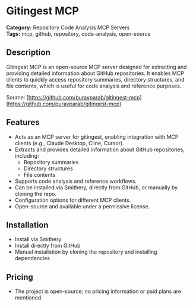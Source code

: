# Gitingest MCP

**Category:** Repository Code Analysis MCP Servers  
**Tags:** mcp, github, repository, code-analysis, open-source

## Description
Gitingest MCP is an open-source MCP server designed for extracting and providing detailed information about GitHub repositories. It enables MCP clients to quickly access repository summaries, directory structures, and file contents, which is useful for code analysis and reference purposes.

Source: [https://github.com/puravparab/gitingest-mcp](https://github.com/puravparab/gitingest-mcp)

## Features
- Acts as an MCP server for gitingest, enabling integration with MCP clients (e.g., Claude Desktop, Cline, Cursor).
- Extracts and provides detailed information about GitHub repositories, including:
  - Repository summaries
  - Directory structures
  - File contents
- Supports code analysis and reference workflows.
- Can be installed via Smithery, directly from GitHub, or manually by cloning the repo.
- Configuration options for different MCP clients.
- Open-source and available under a permissive license.

## Installation
- Install via Smithery
- Install directly from GitHub
- Manual installation by cloning the repository and installing dependencies

## Pricing
- The project is open-source; no pricing information or paid plans are mentioned.
